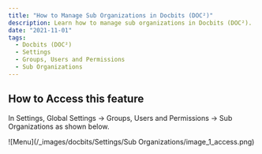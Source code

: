 ```yaml
---
title: "How to Manage Sub Organizations in Docbits (DOC²)"
description: Learn how to manage sub organizations in Docbits (DOC²). 
date: "2021-11-01"
tags:
  - Docbits (DOC²)
  - Settings
  - Groups, Users and Permissions
  - Sub Organizations
---
```


## How to Access this feature

In Settings, Global Settings → Groups, Users and Permissions → Sub Organizations as shown below.

![Menu](/_images/docbits/Settings/Sub Organizations/image_1_access.png)